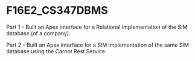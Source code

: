 # F16E2_CS347DBMS

Part 1 - Built an Apex interface for a Relational implementation of the SIM database (of a company).

Part 2 - Built an Apex interface for a SIM implementation of the same SIM database using the Carnot Rest Service.

